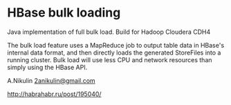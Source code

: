 HBase bulk loading
===============
Java implementation of full bulk load. 
Build for Hadoop Cloudera CDH4

The bulk load feature uses a MapReduce job to output table data in HBase's internal data format, and then directly loads
the generated StoreFiles into a running cluster. Bulk load will use less CPU and network resources than simply
using the HBase API.


A.Nikulin 2anikulin@gmail.com

http://habrahabr.ru/post/195040/
